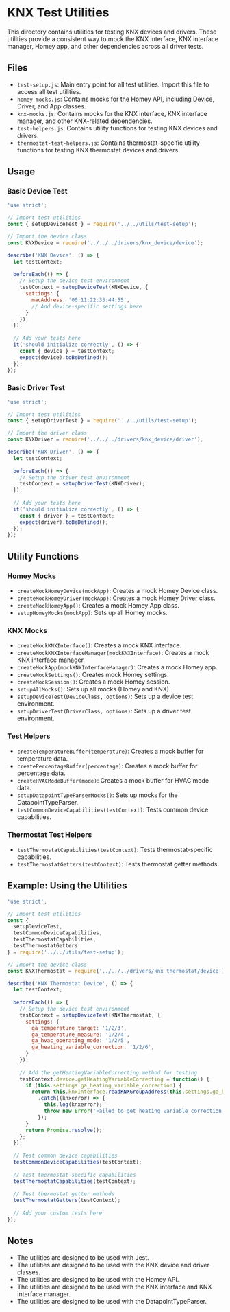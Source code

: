 # KNX Test Utilities

This directory contains utilities for testing KNX devices and drivers. These utilities provide a consistent way to mock the KNX interface, KNX interface manager, Homey app, and other dependencies across all driver tests.

## Files

- `test-setup.js`: Main entry point for all test utilities. Import this file to access all test utilities.
- `homey-mocks.js`: Contains mocks for the Homey API, including Device, Driver, and App classes.
- `knx-mocks.js`: Contains mocks for the KNX interface, KNX interface manager, and other KNX-related dependencies.
- `test-helpers.js`: Contains utility functions for testing KNX devices and drivers.
- `thermostat-test-helpers.js`: Contains thermostat-specific utility functions for testing KNX thermostat devices and drivers.

## Usage

### Basic Device Test

```javascript
'use strict';

// Import test utilities
const { setupDeviceTest } = require('../../utils/test-setup');

// Import the device class
const KNXDevice = require('../../../drivers/knx_device/device');

describe('KNX Device', () => {
  let testContext;
  
  beforeEach(() => {
    // Setup the device test environment
    testContext = setupDeviceTest(KNXDevice, {
      settings: {
        macAddress: '00:11:22:33:44:55',
        // Add device-specific settings here
      }
    });
  });
  
  // Add your tests here
  it('should initialize correctly', () => {
    const { device } = testContext;
    expect(device).toBeDefined();
  });
});
```

### Basic Driver Test

```javascript
'use strict';

// Import test utilities
const { setupDriverTest } = require('../../utils/test-setup');

// Import the driver class
const KNXDriver = require('../../../drivers/knx_device/driver');

describe('KNX Driver', () => {
  let testContext;
  
  beforeEach(() => {
    // Setup the driver test environment
    testContext = setupDriverTest(KNXDriver);
  });
  
  // Add your tests here
  it('should initialize correctly', () => {
    const { driver } = testContext;
    expect(driver).toBeDefined();
  });
});
```

## Utility Functions

### Homey Mocks

- `createMockHomeyDevice(mockApp)`: Creates a mock Homey Device class.
- `createMockHomeyDriver(mockApp)`: Creates a mock Homey Driver class.
- `createMockHomeyApp()`: Creates a mock Homey App class.
- `setupHomeyMocks(mockApp)`: Sets up all Homey mocks.

### KNX Mocks

- `createMockKNXInterface()`: Creates a mock KNX interface.
- `createMockKNXInterfaceManager(mockKNXInterface)`: Creates a mock KNX interface manager.
- `createMockApp(mockKNXInterfaceManager)`: Creates a mock Homey app.
- `createMockSettings()`: Creates mock Homey settings.
- `createMockSession()`: Creates a mock Homey session.
- `setupAllMocks()`: Sets up all mocks (Homey and KNX).
- `setupDeviceTest(DeviceClass, options)`: Sets up a device test environment.
- `setupDriverTest(DriverClass, options)`: Sets up a driver test environment.

### Test Helpers

- `createTemperatureBuffer(temperature)`: Creates a mock buffer for temperature data.
- `createPercentageBuffer(percentage)`: Creates a mock buffer for percentage data.
- `createHVACModeBuffer(mode)`: Creates a mock buffer for HVAC mode data.
- `setupDatapointTypeParserMocks()`: Sets up mocks for the DatapointTypeParser.
- `testCommonDeviceCapabilities(testContext)`: Tests common device capabilities.

### Thermostat Test Helpers

- `testThermostatCapabilities(testContext)`: Tests thermostat-specific capabilities.
- `testThermostatGetters(testContext)`: Tests thermostat getter methods.

## Example: Using the Utilities

```javascript
'use strict';

// Import test utilities
const { 
  setupDeviceTest,
  testCommonDeviceCapabilities,
  testThermostatCapabilities,
  testThermostatGetters
} = require('../../utils/test-setup');

// Import the device class
const KNXThermostat = require('../../../drivers/knx_thermostat/device');

describe('KNX Thermostat Device', () => {
  let testContext;
  
  beforeEach(() => {
    // Setup the device test environment
    testContext = setupDeviceTest(KNXThermostat, {
      settings: {
        ga_temperature_target: '1/2/3',
        ga_temperature_measure: '1/2/4',
        ga_hvac_operating_mode: '1/2/5',
        ga_heating_variable_correction: '1/2/6',
      }
    });
    
    // Add the getHeatingVariableCorrecting method for testing
    testContext.device.getHeatingVariableCorrecting = function() {
      if (this.settings.ga_heating_variable_correction) {
        return this.knxInterface.readKNXGroupAddress(this.settings.ga_heating_variable_correction)
          .catch((knxerror) => {
            this.log(knxerror);
            throw new Error('Failed to get heating variable correction');
          });
      }
      return Promise.resolve();
    };
  });
  
  // Test common device capabilities
  testCommonDeviceCapabilities(testContext);
  
  // Test thermostat-specific capabilities
  testThermostatCapabilities(testContext);
  
  // Test thermostat getter methods
  testThermostatGetters(testContext);
  
  // Add your custom tests here
});
```

## Notes

- The utilities are designed to be used with Jest.
- The utilities are designed to be used with the KNX device and driver classes.
- The utilities are designed to be used with the Homey API.
- The utilities are designed to be used with the KNX interface and KNX interface manager.
- The utilities are designed to be used with the DatapointTypeParser.
